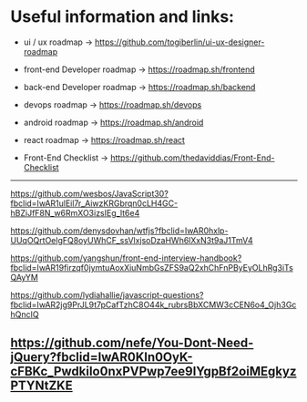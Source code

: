 # Useful information and links:



- ui / ux roadmap
-> https://github.com/togiberlin/ui-ux-designer-roadmap



- front-end Developer roadmap
-> https://roadmap.sh/frontend



- back-end Developer roadmap
-> https://roadmap.sh/backend



- devops roadmap
-> https://roadmap.sh/devops



- android roadmap
-> https://roadmap.sh/android



- react roadmap
-> https://roadmap.sh/react



- Front-End Checklist 
-> https://github.com/thedaviddias/Front-End-Checklist


------------------------------------------------
https://github.com/wesbos/JavaScript30?fbclid=IwAR1ulEil7r_AiwzKRGbrqn0cLH4GC-hBZiJfF8N_w6RmXO3izsIEg_lt6e4



https://github.com/denysdovhan/wtfjs?fbclid=IwAR0hxlp-UUqOQrtOelgFQ8oyUWhCF_ssVlxjsoDzaHWh6lXxN3t9aJ1TmV4



https://github.com/yangshun/front-end-interview-handbook?fbclid=IwAR19firzqf0jymtuAoxXiuNmbGsZFS9aQ2xhChFnPByEyOLhRg3iTsQAyYM



https://github.com/lydiahallie/javascript-questions?fbclid=IwAR2jg9PrJL9t7pCafTzhC8O44k_rubrsBbXCMW3cCEN6o4_Ojh3GchQncIQ



https://github.com/nefe/You-Dont-Need-jQuery?fbclid=IwAR0KIn0OyK-cFBKc_PwdkiIo0nxPVPwp7ee9IYgpBf2oiMEgkyzPTYNtZKE
------------------------------------------------



